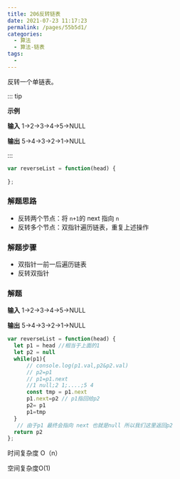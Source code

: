 ```yaml
---
title: 206反转链表
date: 2021-07-23 11:17:23
permalink: /pages/55b5d1/
categories:
  - 算法
  - 算法-链表
tags:
  - 
---
```

反转一个单链表。

::: tip

**示例**

**输入** 1->2->3->4->5->NULL

**输出** 5->4->3->2->1->NULL

:::

```js
var reverseList = function(head) {
  
};

```

### 解题思路

- 反转两个节点：将 `n+1`的 next 指向 `n`
- 反转多个节点：双指针遍历链表，重复上述操作

### 解题步骤

- 双指针一前一后遍历链表
- 反转双指针

### 解题

**输入** 1->2->3->4->5->NULL

**输出** 5->4->3->2->1->NULL

```js
var reverseList = function(head) {
  let p1 = head //相当于上面的1
  let p2 = null
  while(p1){
      // console.log(p1.val,p2&p2.val)
      // p2=p1
      // p1=p1.next
      //1 null;2 1;....;5 4
      const tmp = p1.next
      p1.next=p2 // p1指回给p2
      p2= p1
      p1=tmp
  }
   // 由于p1 最终会指向 next 也就是null 所以我们这里返回p2
  return p2
};

```

时间复杂度 O（n）

空间复杂度O(1)